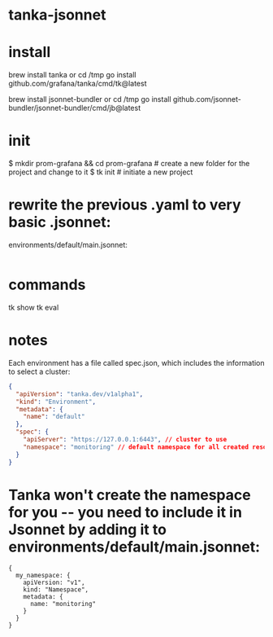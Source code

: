 # tanka-jsonnet

# install
brew install tanka
or
cd /tmp
go install github.com/grafana/tanka/cmd/tk@latest

brew install jsonnet-bundler
or
cd /tmp
go install github.com/jsonnet-bundler/jsonnet-bundler/cmd/jb@latest

# init
$ mkdir prom-grafana && cd prom-grafana # create a new folder for the project and change to it
$ tk init # initiate a new project

# rewrite the previous .yaml to very basic .jsonnet:

environments/default/main.jsonnet:

```jsonnet

```
# commands
tk show
tk eval

# notes
Each environment has a file called spec.json, which includes the information to select a cluster:


```spec.json
{
  "apiVersion": "tanka.dev/v1alpha1",
  "kind": "Environment",
  "metadata": {
    "name": "default"
  },
  "spec": {
    "apiServer": "https://127.0.0.1:6443", // cluster to use
    "namespace": "monitoring" // default namespace for all created resources
  }
}
```

# Tanka won't create the namespace for you -- you need to include it in Jsonnet by adding it to environments/default/main.jsonnet:
```main.jsonnet
{
  my_namespace: {
    apiVersion: "v1",
    kind: "Namespace",
    metadata: {
      name: "monitoring"
    }
  }
}
```
